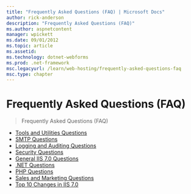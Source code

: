 ```yaml
---
title: "Frequently Asked Questions (FAQ) | Microsoft Docs"
author: rick-anderson
description: "Frequently Asked Questions (FAQ)"
ms.author: aspnetcontent
manager: wpickett
ms.date: 09/01/2012
ms.topic: article
ms.assetid: 
ms.technology: dotnet-webforms
ms.prod: .net-framework
msc.legacyurl: /learn/web-hosting/frequently-asked-questions-faq
msc.type: chapter
---
```

Frequently Asked Questions (FAQ)
====================
> Frequently Asked Questions (FAQ)


- [Tools and Utilities Questions](tools-and-utilities-questions.md)
- [SMTP Questions](smtp-questions.md)
- [Logging and Auditing Questions](logging-and-auditing-questions.md)
- [Security Questions](security-questions.md)
- [General IIS 7.0 Questions](general-iis7-questions.md)
- [.NET Questions](net-questions.md)
- [PHP Questions](php-questions.md)
- [Sales and Marketing Questions](sales-and-marketing-questions.md)
- [Top 10 Changes in IIS 7.0](top-10-changes-in-iis7.md)